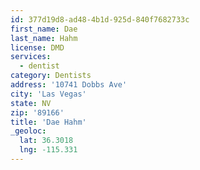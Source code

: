```yaml
---
id: 377d19d8-ad48-4b1d-925d-840f7682733c
first_name: Dae
last_name: Hahm
license: DMD
services:
  - dentist
category: Dentists
address: '10741 Dobbs Ave'
city: 'Las Vegas'
state: NV
zip: '89166'
title: 'Dae Hahm'
_geoloc:
  lat: 36.3018
  lng: -115.331
---
```

